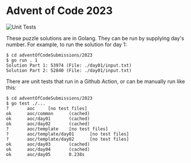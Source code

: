 # Advent of Code 2023

![Unit Tests](https://github.com/wyattfry/adventOfCodeSubmissions/actions/workflows/go-test.yaml/badge.svg)

These puzzle solutions are in Golang. They can be run by supplying day's number. For example, to run the solution for day 1:

```
$ cd adventOfCodeSubmissions/2023
$ go run . 1
Solution Part 1: 53974 (File: ./day01/input.txt)
Solution Part 2: 52840 (File: ./day01/input.txt)
```

There are unit tests that run in a Github Action, or can be manually run like this:

```
$ cd adventOfCodeSubmissions/2023
$ go test ./...
?       aoc     [no test files]
ok      aoc/common      (cached)
ok      aoc/day01       (cached)
ok      aoc/day02       (cached)
?       aoc/template    [no test files]
?       aoc/template/day01      [no test files]
?       aoc/template/day02      [no test files]
ok      aoc/day03       (cached)
ok      aoc/day04       (cached)
ok      aoc/day05       0.238s
```